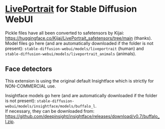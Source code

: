 # [LivePortrait](https://github.com/KwaiVGI/LivePortrait) for Stable Diffusion WebUI

Pickle files have all been converted to safetensors by Kijai: https://huggingface.co/Kijai/LivePortrait_safetensors/tree/main (thanks).  
Model files go here (and are automatically downloaded if the folder is not present): `stable-diffusion-webui/models/liveportrait` (human) and `stable-diffusion-webui/models/liveportrait_animals` (animals).

## Face detectors
This extension is using the original default Insightface which is strictly for NON-COMMERCIAL use.

Insightface models go here (and are automatically downloaded if the folder is not present): `stable-diffusion-webui/models/insightface/models/buffalo_l`.  
If necessary, they can be downloaded from: https://github.com/deepinsight/insightface/releases/download/v0.7/buffalo_l.zip.
